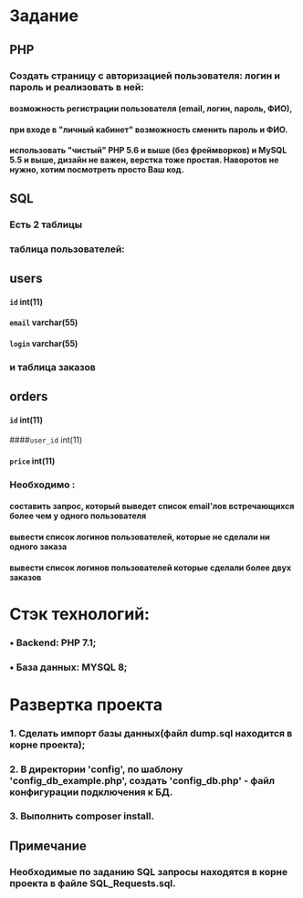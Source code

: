 # Задание

## PHP

### Создать страницу с авторизацией пользователя: логин и пароль и реализовать в ней:
#### возможность регистрации пользователя (email, логин, пароль, ФИО),
#### при входе в "личный кабинет" возможность сменить пароль и ФИО.
#### использовать "чистый" PHP 5.6 и выше (без фреймворков) и MySQL 5.5 и выше, дизайн не важен, верстка тоже простая. Наворотов не нужно, хотим посмотреть просто Ваш код.

## SQL

### Есть 2 таблицы

### таблица пользователей:
users
----------
#### `id` int(11)
#### `email` varchar(55)
#### `login` varchar(55)

### и таблица заказов
orders
--------
#### `id` int(11)
####`user_id` int(11)
#### `price` int(11)

### Необходимо :
#### составить запрос, который выведет список email'лов встречающихся более чем у одного пользователя
#### вывести список логинов пользователей, которые не сделали ни одного заказа
#### вывести список логинов пользователей которые сделали более двух заказов


# Стэк технологий:

### •	Backend: PHP 7.1;
### •	База данных: MYSQL 8;

# Развертка проекта

### 1. Сделать импорт базы данных(файл dump.sql находится в корне проекта);
### 2. В директории 'config', по шаблону 'config_db_example.php', создать 'config_db.php' - файл конфигурации подключения к БД.
### 3. Выполнить composer install.

## Примечание
###  Необходимые по заданию SQL запросы находятся в корне проекта в файле SQL_Requests.sql.



